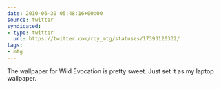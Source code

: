 ```yaml
---
date: 2010-06-30 05:48:16+00:00
source: twitter
syndicated:
- type: twitter
  url: https://twitter.com/roy_mtg/statuses/17393120332/
tags:
- mtg
---
```


The wallpaper for Wild Evocation is pretty sweet. Just set it as my laptop wallpaper.